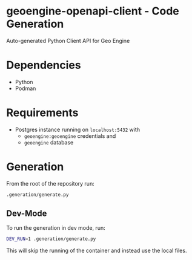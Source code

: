 # geoengine-openapi-client - Code Generation

Auto-generated Python Client API for Geo Engine

# Dependencies

- Python
- Podman

# Requirements

- Postgres instance running on `localhost:5432` with
  - `geoengine:geoengine` credentials and
  - `geoengine` database

# Generation

From the root of the repository run:

```bash
.generation/generate.py
```

## Dev-Mode

To run the generation in dev mode, run:

```bash
DEV_RUN=1 .generation/generate.py
```

This will skip the running of the container and instead use the local files.
